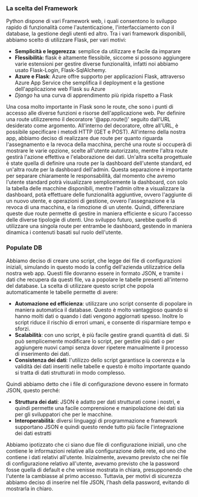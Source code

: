 ### La scelta del Framework 
Python dispone di vari Framework web, i quali consentono lo sviluppo rapido di funzionalità come l'autenticazione, l'interfacciamento con il database, la gestione degli utenti ed altro. Tra i vari framework disponibili, abbiamo scelto di utilizzare Flask, per vari motivi:

- **Semplicità e leggerezza**: semplice da utilizzare e facile da imparare
- **Flessibilità:** flask è altamente flessibile, siccome si possono aggiungere varie estensioni per gestire diverse funzionalità, infatti noi abbiamo usato Flask-Login, Flask-SqlAlchemy.
- **Azure e Flask**: Azure offre supporto per applicazioni Flask, attraverso Azure App Service che semplifica il deployment e la gestione dell'applicazione web Flask su Azure
- *Django* ha una curva di apprendimento più ripida rispetto a Flask

Una cosa molto importante in Flask sono le route, che sono i punti di accesso alle diverse funzioni e risorse dell'applicazione web. Per definire una route utilizzeremo il decoratore '@app.route()' seguito dall'URL desiderato come argomento. All'interno del decoratore, oltre all'URL, è possibile specificare i metodi HTTP (GET e POST). All'interno della nostra app, abbiamo deciso di realizzare due route per quanto riguarda l'assegnamento e la revoca della macchina, perché una route si occuperà di mostrare le varie opzione, scelte all'utente autorizzato, mentre l'altra route gestirà l'azione effettiva e l'elaborazione dei dati. Un'altra scelta progettuale è state quella di definire una route per la dashboard dell'utente standard, ed un'altra route per la dashboard dell'admin. Questa separazione è importante per separare chiaramente le responsabilità, dal momento che avremo l'utente standard potrà visualizzare semplicemente la dashboard, con solo la tabella delle macchine disponibili, mentre l'admin oltre a visualizzare la dashboard, potà effettuare delle funzionalità aggiuntive, ovvero l'aggiunte di un nuovo utente, e operazioni di gestione, ovvero l'assegnazione e la revoca di una macchina, e la rimozione di un utente. Quindi, differenziare queste due route permette di gestire in maniera efficiente e sicuro l'accesso delle diverse tipologie di utenti. Uno sviluppo futuro, sarebbe quello di utilizzare una singola route per entrambe le dashboard, gestendo in maniera dinamica i contenuti basati sul ruolo dell'utente.

### Populate DB 
Abbiamo deciso di creare uno script, che legge dei file di configurazioni iniziali, simulando in questo modo la config dell'azienda utilizzatrice della nostra web app. Questi file dovranno essere in formato JSON, e tramite i dati che recupera da questi file, va a popolare le tabelle presenti all'interno del database. La scelta di utilizzare questo script che popola automaticamente le tabelle permette di avere:

- **Automazione ed efficienza**: utilizzare uno script consente di popolare in maniera automatica il database. Questo è molto vantaggioso quando si hanno molti dati o quando i dati vengono aggiornati spesso. Inoltre lo script riduce il rischio di errori umani, e consente di risparmiare tempo e sforzi.
- **Scalabilità**: con uno script, è più facile gestire grandi quantità di dati. Si può semplicemente modificare lo script, per gestire più dati o per aggiungere nuovi campi senza dover ripetere manualmente il processo di inserimento dei dati.
- **Consistenza dei dati**: l'utilizzo dello script garantisce la coerenza e la validità dei dati inseriti nelle tabelle e questo è molto importante quando si tratta di dati strutturati in modo complesso.

Quindi abbiamo detto che i file di configurazione devono essere in formato JSON, questo perché:

- **Struttura dei dati**: JSON è adatto per dati strutturati come i nostri, e quindi permette una facile comprensione e manipolazione dei dati sia per gli sviluppatori che per le macchine.
- **Interoperabilità**: diversi linguaggi di programmazione e framework supportano JSON e quindi questo rende tutto più facile l'integrazione dei dati estratti

Abbiamo ipotizzato che ci siano due file di configurazione iniziali, uno che contiene le informazioni relative alla configurazione delle rete, ed uno che contiene i dati relativi all'utente. Inizialmente, avevamo previsto che nei file di configurazione relativo all'utente, avevamo previsto che la password fosse quella di default e che venisse mostrata in chiara, presupponendo che l'utente la cambiasse al primo accesso. Tuttavia, per motivi di sicurezza abbiamo deciso di inserire nel file JSON, l'hash della password, evitando di mostrarla in chiaro.